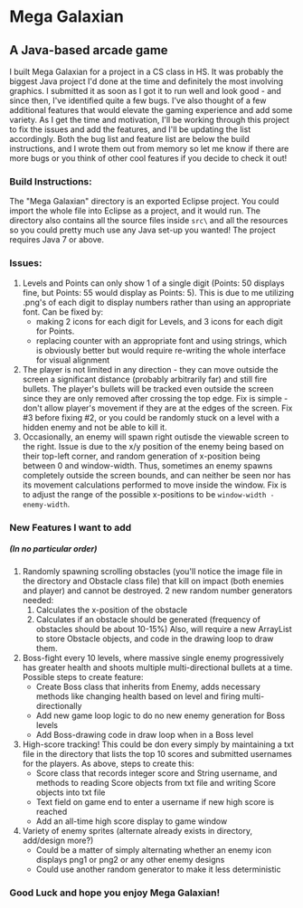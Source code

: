 # Mega Galaxian

## A Java-based arcade game
I built Mega Galaxian for a project in a CS class in HS. It was
probably the biggest Java project I'd done at the time and
definitely the most involving graphics. I submitted it as soon as
I got it to run well and look good - and since then, I've identified
quite a few bugs. I've also  thought of a few additional features
that would elevate the gaming experience and add some variety. As I
get the time and motivation, I'll be working through this project to
fix the issues and add the features, and I'll be updating the list accordingly.
Both the bug list and feature list are below the build instructions,
and I wrote them out from memory so let me know if there are more
bugs or you think of other cool features if you decide to check it out!

### Build Instructions:
The "Mega Galaxian" directory is an exported Eclipse project. You could
import the whole file into Eclipse as a project, and it would run. The
directory also contains all the source files inside `src\` and all the
resources so you could pretty much use any Java set-up you wanted! 
The project requires Java 7 or above.

### Issues:
1. Levels and Points can only show 1 of a single digit (Points: 50
displays fine, but Points: 55 would display as Points: 5). This is
due to me utilizing .png's of each digit to display numbers rather
than using an appropriate font. Can be fixed by: 
    * making 2 icons for each digit for Levels, and 3 icons for 
    each digit for Points.
    * replacing counter with an appropriate font and using strings,
    which is obviously better but would require re-writing the whole
    interface for visual alignment
2. The player is not limited in any direction - they can move outside
the screen a significant distance (probably arbitrarily far) and still
fire bullets. The player's bullets will be tracked even outside the
screen since they are only removed after crossing the top edge. Fix is
simple - don't allow player's movement if they are at the edges of the
screen. Fix #3 before fixing #2, or you could be randomly stuck on a
level with a hidden enemy and not be able to kill it.
3. Occasionally, an enemy will spawn right outisde the viewable screen
to the right. Issue is due to the x/y position of the enemy being based
on their top-left corner, and random generation of x-position being
between 0 and window-width. Thus, sometimes an enemy spawns completely
outside the screen bounds, and can neither be seen nor has its movement
calculations performed to move inside the window. Fix is to adjust the
range of the possible x-positions to be `window-width - enemy-width`.

### New Features I want to add
##### (In no particular order)
1. Randomly spawning scrolling obstacles (you'll notice the image file
in the directory and Obstacle class file) that kill on impact (both 
enemies and player) and cannot be destroyed. 2 new random number
generators needed:
    1. Calculates the x-position of the obstacle
    2. Calculates if an obstacle should be generated (frequency of 
    obstacles should be about 10-15%)
Also, will require a new ArrayList to store Obstacle objects, and
code in the drawing loop to draw them.
2. Boss-fight every 10 levels, where massive single enemy progressively
has greater health and shoots multiple multi-directional bullets at a time.
Possible steps to create feature:
    * Create Boss class that inherits from Enemy, adds necessary methods
    like changing health based on level and firing multi-directionally
    * Add new game loop logic to do no new enemy generation for Boss
    levels
    * Add Boss-drawing code in draw loop when in a Boss level
3. High-score tracking! This could be don every simply by maintaining
a txt file in the directory that lists the top 10 scores and submitted
usernames for the players. As above, steps to create this:
    * Score class that records integer score and String username, and
    methods to reading Score objects from txt file and writing Score objects
    into txt file
    * Text field on game end to enter a username if new high score is reached
    * Add an all-time high score display to game window
4. Variety of enemy sprites (alternate already exists in directory,
add/design more?)
    * Could be a matter of simply alternating whether an enemy icon displays
    png1 or png2 or any other enemy designs
    * Could use another random generator to make it less deterministic
    
### Good Luck and hope you enjoy Mega Galaxian!
